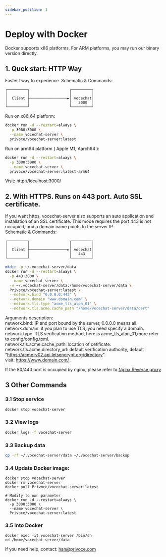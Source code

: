 ```yaml
---
sidebar_position: 1
---
```


# Deploy with Docker

Docker supports x86 platforms. For ARM platforms, you may run our binary version directly.

## 1. Quck start: HTTP Way

Fastest way to experience.
Schematic & Commands:

```
┌─────────┐                  ┌─────────┐
│         │                  │         │
│  Client ├─────────────────►│ vocechat│
│         │                  │   3000  │
└─────────┘                  └─────────┘
```

Run on x86_64 platform:

```bash
docker run -d --restart=always \
  -p 3000:3000 \
  --name vocechat-server \
  privoce/vocechat-server:latest
```

Run on arm64 platform ( Apple M1, Aarch64 ):

```bash
docker run -d --restart=always \
  -p 3000:3000 \
  --name vocechat-server \
  privoce/vocechat-server:latest-arm64
```

Visit: http://localhost:3000/

## 2. With HTTPS. Runs on 443 port. Auto SSL certificate.

If you want https, vocechat-server also supports an auto application and installation of an SSL certificate. This mode requires the port 443 is not occupied, and a domain name points to the server IP.  
Schematic & Commands:

```
┌─────────┐                  ┌─────────┐
│         │                  │         │
│  Client ├─────────────────►│ vocechat│
│         │                  │   443   │
└─────────┘                  └─────────┘
```

```bash
mkdir -p ~/.vocechat-server/data
docker run -d --restart=always \
  -p 443:3000 \
  --name vocechat-server \
  -v ~/.vocechat-server/data:/home/vocechat-server/data \
  Privoce/vocechat-server:latest \
  --network.bind "0.0.0.0:443" \
  --network.domain "www.domain.com" \
  --network.tls.type "acme_tls_alpn_01" \
  --network.tls.acme.cache_path "/home/vocechat-server/data/cert"
```

Arguments description:  
network.bind: IP and port bound by the server, 0.0.0.0 means all.  
network.domain: if you plan to use TLS, you need specify a domain.  
network.type: TLS verification method, here is acme_tls_alpn_01,more refer to config/config.toml.  
network.tls.acme.cache_path: location of cetificate.  
network.tls.acme.directory_url: default verification authority, default "https://acme-v02.api.letsencrypt.org/directory".  
visit: https://www.domain.com/ .

If the 80/443 port is occupied by nginx, please refer to [Nginx Reverse proxy](/Install/install-by-docker-nginx)

## 3 Other Commands

### 3.1 Stop service

```bash
docker stop vocechat-server
```

### 3.2 View logs

```bash
docker logs -f vocechat-server
```

### 3.3 Backup data

```bash
cp -rf ~/.vocechat-server/data ~/.vocechat-server/backup
```

### 3.4 Update Docker image:

```shell
docker stop vocechat-server
docker rm vocechat-server
docker pull Privoce/vocechat-server:latest

# Modify to own parameter
docker run -d --restart=always \
  -p 3000:3000 \
  --name vocechat-server \
  Privoce/vocechat-server:latest
```

### 3.5 Into Docker

```shell
docker exec -it vocechat-server /bin/sh
cd /home/vocechat-server/data
```

If you need help, contact: han@privoce.com
